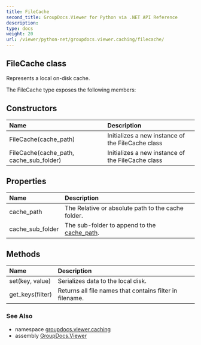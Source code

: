 ```yaml
---
title: FileCache
second_title: GroupDocs.Viewer for Python via .NET API Reference
description: 
type: docs
weight: 20
url: /viewer/python-net/groupdocs.viewer.caching/filecache/
---
```


## FileCache class

Represents a local on-disk cache.

The FileCache type exposes the following members:
## Constructors
| Name | Description |
| :- | :- |
|FileCache(cache_path)|Initializes a new instance of the FileCache class|
|FileCache(cache_path, cache_sub_folder)|Initializes a new instance of the FileCache class|
## Properties
| Name | Description |
| :- | :- |
|cache_path|The Relative or absolute path to the cache folder.|
|cache_sub_folder|The sub-folder to append to the [cache_path](/viewer/python-net/groupdocs.viewer.caching/filecache/).|
## Methods
| Name | Description |
| :- | :- |
|set(key, value)|Serializes data to the local disk.|
|get_keys(filter)|Returns all file names that contains filter in filename.|

### See Also

* namespace [groupdocs.viewer.caching](/viewer/python-net/groupdocs.viewer.caching/)
* assembly [GroupDocs.Viewer](/viewer/python-net/)

